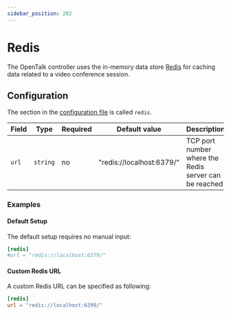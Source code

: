```yaml
---
sidebar_position: 202
---
```


# Redis

The OpenTalk controller uses the in-memory data store [Redis](https://redis.com/) for caching data related to a video conference session.

## Configuration

The section in the [configuration file](configuration.md) is called `redis`.

| Field      | Type     | Required | Default value             | Description                                                                                                                            |
| ---------- | -------- | -------- | ------------------------- | -------------------------------------------------------------------------------------------------------------------------------------- |
| `url`      | `string` | no       | "redis://localhost:6379/" | TCP port number where the Redis server can be reached                                                                               |

### Examples

#### Default Setup

The default setup requires no manual input:

```toml
[redis]
#url = "redis://localhost:6379/"
```

#### Custom Redis URL

A custom Redis URL can be specified as following:

```toml
[redis]
url = "redis://localhost:6399/"
```
